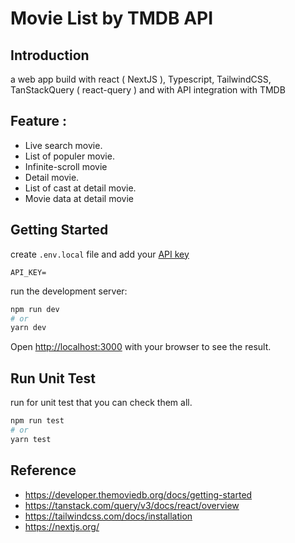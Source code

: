 # Movie List by TMDB API

## Introduction 
a web app build with react ( NextJS ), Typescript, TailwindCSS, TanStackQuery ( react-query ) and with API integration with TMDB

## Feature :
 - Live search movie.
 - List of populer movie.
 - Infinite-scroll movie
 - Detail movie.
 - List of cast at detail movie.
 - Movie data at detail movie

## Getting Started

create `.env.local` file and add your [API key](https://www.themoviedb.org/settings/api)

```env
API_KEY=
```

run the development server:

```bash
npm run dev
# or
yarn dev
```

Open [http://localhost:3000](http://localhost:3000) with your browser to see the result.

## Run Unit Test

run for unit test that you can check them all.

```bash
npm run test
# or
yarn test
```

## Reference

- https://developer.themoviedb.org/docs/getting-started
- https://tanstack.com/query/v3/docs/react/overview
- https://tailwindcss.com/docs/installation
- https://nextjs.org/
